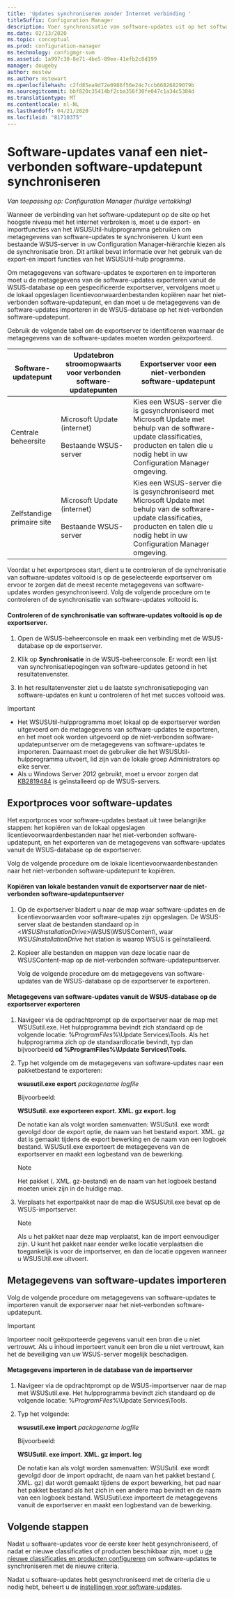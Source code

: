 ```yaml
---
title: 'Updates synchroniseren zonder Internet verbinding '
titleSuffix: Configuration Manager
description: Voer synchronisatie van software-updates uit op het software-update punt op het hoogste niveau dat niet is verbonden met internet.
ms.date: 02/13/2020
ms.topic: conceptual
ms.prod: configuration-manager
ms.technology: configmgr-sum
ms.assetid: 1a997c30-8e71-4be5-89ee-41efb2c8d199
manager: dougeby
author: mestew
ms.author: mstewart
ms.openlocfilehash: c2fd85ea9d72e0986f56e24c7ccb66826829079b
ms.sourcegitcommit: bbf820c35414bf2cba356f30fe047c1a34c5384d
ms.translationtype: MT
ms.contentlocale: nl-NL
ms.lasthandoff: 04/21/2020
ms.locfileid: "81710375"
---
```

# <a name="synchronize-software-updates-from-a-disconnected-software-update-point"></a>Software-updates vanaf een niet-verbonden software-updatepunt synchroniseren  

*Van toepassing op: Configuration Manager (huidige vertakking)*

 Wanneer de verbinding van het software-updatepunt op de site op het hoogste niveau met het internet verbroken is, moet u de export- en importfuncties van het WSUSUtil-hulpprogramma gebruiken om metagegevens van software-updates te synchroniseren. U kunt een bestaande WSUS-server in uw Configuration Manager-hiërarchie kiezen als de synchronisatie bron. Dit artikel bevat informatie over het gebruik van de export-en import functies van het WSUSUtil-hulp programma.  

 Om metagegevens van software-updates te exporteren en te importeren moet u de metagegevens van de software-updates exporteren vanuit de WSUS-database op een gespecificeerde exportserver, vervolgens moet u de lokaal opgeslagen licentievoorwaardenbestanden kopiëren naar het niet-verbonden software-updatepunt, en dan moet u de metagegevens van de software-updates importeren in de WSUS-database op het niet-verbonden software-updatepunt.  

 Gebruik de volgende tabel om de exportserver te identificeren waarnaar de metagegevens van de software-updates moeten worden geëxporteerd.  

|Software-updatepunt|Updatebron stroomopwaarts voor verbonden software-updatepunten|Exportserver voor een niet-verbonden software-updatepunt|  
|---------------------------|-----------------------------------------------------------------|------------------------------------------------------------|  
|Centrale beheersite|Microsoft Update (internet)<br /><br /> Bestaande WSUS-server|Kies een WSUS-server die is gesynchroniseerd met Microsoft Update met behulp van de software-update classificaties, producten en talen die u nodig hebt in uw Configuration Manager omgeving.|  
|Zelfstandige primaire site|Microsoft Update (internet)<br /><br /> Bestaande WSUS-server|Kies een WSUS-server die is gesynchroniseerd met Microsoft Update met behulp van de software-update classificaties, producten en talen die u nodig hebt in uw Configuration Manager omgeving.|  

 Voordat u het exportproces start, dient u te controleren of de synchronisatie van software-updates voltooid is op de geselecteerde exportserver om ervoor te zorgen dat de meest recente metagegevens van software-updates worden gesynchroniseerd. Volg de volgende procedure om te controleren of de synchronisatie van software-updates voltooid is.  

#### <a name="to-verify-that-software-updates-synchronization-has-completed-successfully-on-the-export-server"></a>Controleren of de synchronisatie van software-updates voltooid is op de exportserver.  

1.  Open de WSUS-beheerconsole en maak een verbinding met de WSUS-database op de exportserver.  

2.  Klik op **Synchronisatie** in de WSUS-beheerconsole. Er wordt een lijst van synchronisatiepogingen van software-updates getoond in het resultatenvenster.  

3.  In het resultatenvenster ziet u de laatste synchronisatiepoging van software-updates en kunt u controleren of het met succes voltooid was.  

> [!IMPORTANT]  
> - Het WSUSUtil-hulpprogramma moet lokaal op de exportserver worden uitgevoerd om de metagegevens van software-updates te exporteren, en het moet ook worden uitgevoerd op de niet-verbonden software-updatepuntserver om de metagegevens van software-updates te importeren. Daarnaast moet de gebruiker die het WSUSUtil-hulpprogramma uitvoert, lid zijn van de lokale groep Administrators op elke server.  
> - Als u Windows Server 2012 gebruikt, moet u ervoor zorgen dat [KB2819484](https://support.microsoft.com/help/2819484/cab-file-that-is-exported-by-using-the-wsusutil-exe-command-is-display) is geïnstalleerd op de WSUS-servers.

## <a name="export-process-for-software-updates"></a>Exportproces voor software-updates  
 Het exportproces voor software-updates bestaat uit twee belangrijke stappen: het kopiëren van de lokaal opgeslagen licentievoorwaardenbestanden naar het niet-verbonden software-updatepunt, en het exporteren van de metagegevens van software-updates vanuit de WSUS-database op de exportserver.  

 Volg de volgende procedure om de lokale licentievoorwaardenbestanden naar het niet-verbonden software-updatepunt te kopiëren.  

#### <a name="to-copy-local-files-from-the-export-server-to-the-disconnected-software-update-point-server"></a>Kopiëren van lokale bestanden vanuit de exportserver naar de niet-verbonden software-updatepuntserver  

1. Op de exportserver bladert u naar de map waar software-updates en de licentievoorwaarden voor software-upates zijn opgeslagen. De WSUS-server slaat de bestanden standaard op in <*WSUSInstallationDrive*>\WSUS\WSUSContent\\, waar *WSUSInstallationDrive* het station is waarop WSUS is geïnstalleerd.  

2. Kopieer alle bestanden en mappen van deze locatie naar de WSUSContent-map op de niet-verbonden software-updatepuntserver.  

   Volg de volgende procedure om de metagegevens van software-updates van de WSUS-database op de exportserver te exporteren.  

#### <a name="to-export-software-updates-metadata-from-the-wsus-database-on-the-export-server"></a>Metagegevens van software-updates vanuit de WSUS-database op de exportserver exporteren  

1.  Navigeer via de opdrachtprompt op de exportserver naar de map met WSUSutil.exe. Het hulpprogramma bevindt zich standaard op de volgende locatie: %*ProgramFiles*%\Update Services\Tools. Als het hulpprogramma zich op de standaardlocatie bevindt, typ dan bijvoorbeeld **cd %ProgramFiles%\Update Services\Tools**.  

2.  Typ het volgende om de metagegevens van software-updates naar een pakketbestand te exporteren:  

     **wsusutil.exe export**  *packagename*  *logfile*  
 
     Bijvoorbeeld:  

     **WSUSutil. exe exporteren export. XML. gz export. log**  

     De notatie kan als volgt worden samenvatten: WSUSutil. exe wordt gevolgd door de export optie, de naam van het bestand export. XML. gz dat is gemaakt tijdens de export bewerking en de naam van een logboek bestand. WSUSutil.exe exporteert de metagegevens van de exportserver en maakt een logbestand van de bewerking.  

    > [!NOTE]  
    >  Het pakket (. XML. gz-bestand) en de naam van het logboek bestand moeten uniek zijn in de huidige map.  

3.  Verplaats het exportpakket naar de map die WSUSUtil.exe bevat op de WSUS-importserver.  

    > [!NOTE]  
    >  Als u het pakket naar deze map verplaatst, kan de import eenvoudiger zijn. U kunt het pakket naar eender welke locatie verplaatsen die toegankelijk is voor de importserver, en dan de locatie opgeven wanneer u WSUSUtil.exe uitvoert.  

## <a name="import-software-updates-metadata"></a>Metagegevens van software-updates importeren  
 Volg de volgende procedure om metagegevens van software-updates te importeren vanuit de exporserver naar het niet-verbonden software-updatepunt.  

> [!IMPORTANT]  
>  Importeer nooit geëxporteerde gegevens vanuit een bron die u niet vertrouwt. Als u inhoud importeert vanuit een bron die u niet vertrouwt, kan het de beveiliging van uw WSUS-server mogelijk beschadigen.  

#### <a name="to-import-metadata-to-the-database-of-the-import-server"></a>Metagegevens importeren in de database van de importserver  

1.  Navigeer via de opdrachtprompt op de WSUS-importserver naar de map met WSUSutil.exe. Het hulpprogramma bevindt zich standaard op de volgende locatie: %*ProgramFiles*%\Update Services\Tools.  

2.  Typ het volgende:  

     **wsusutil.exe import**  *packagename*  *logfile*  

     Bijvoorbeeld:  

     **WSUSutil. exe import. XML. gz import. log**  

     De notatie kan als volgt worden samenvatten: WSUSutil. exe wordt gevolgd door de import opdracht, de naam van het pakket bestand (. XML. gz) dat wordt gemaakt tijdens de export bewerking, het pad naar het pakket bestand als het zich in een andere map bevindt en de naam van een logboek bestand. WSUSutil.exe importeert de metagegevens vanuit de exportserver en maakt een logbestand van de bewerking.  

## <a name="next-steps"></a>Volgende stappen
Nadat u software-updates voor de eerste keer hebt gesynchroniseerd, of nadat er nieuwe classificaties of producten beschikbaar zijn, moet u [de nieuwe classificaties en producten configureren](configure-classifications-and-products.md) om software-updates te synchroniseren met de nieuwe criteria.

Nadat u software-updates hebt gesynchroniseerd met de criteria die u nodig hebt, beheert u de [instellingen voor software-updates](manage-settings-for-software-updates.md).   
